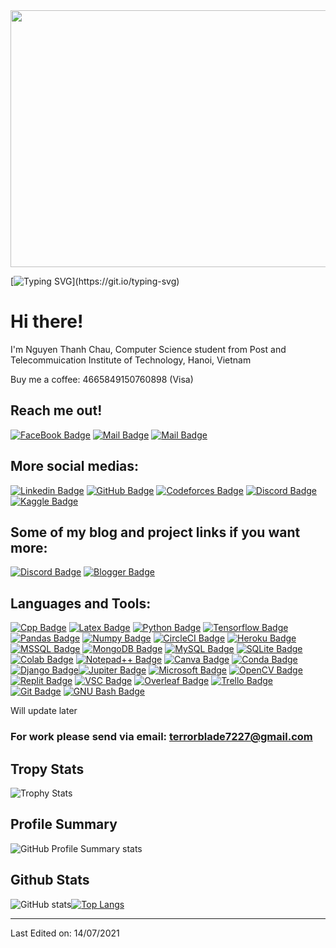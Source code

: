 <!-- <img src="https://user-images.githubusercontent.com/1303154/88677602-1635ba80-d120-11ea-84d8-d263ba5fc3c0.gif" width="28px" alt="hi"> -->

<!-- <img src="https://codeforces.com/predownloaded/b8/12/b812e5325fbb8245a0fabf3214b1e185d55b1bf4.png"> -->

<!-- ![](https://github.com/thanhchauns2/thanhchauns2/blob/main/anime-night.gif?raw=true) -->

<img src="https://github.com/thanhchauns2/thanhchauns2/blob/main/anime-night.gif?raw=true" width="747" height = "411">

[![Typing SVG](https://readme-typing-svg.herokuapp.com?size=22&color=7BF7DB&background=FFFFFF00&lines=From+Hanoi+with+a+little+wind.;The+21th+night+of+September.)](https://git.io/typing-svg)

# Hi there!

I'm Nguyen Thanh Chau, Computer Science student from Post and Telecommuication Institute of Technology, Hanoi, Vietnam

Buy me a coffee: 4665849150760898 (Visa)

## Reach me out!

[![FaceBook Badge](https://img.shields.io/badge/-terrorblade72-0e76a8?style=flat&labelColor=0e76a8&logo=facebook&logoColor=white)](https://www.facebook.com/terrorblade72/) [![Mail Badge](https://img.shields.io/badge/-@thanhchauns2-e84393?style=flat&labelColor=e84393&logo=instagram&logoColor=white)](https://www.instagram.com/thanhchauns2/) [![Mail Badge](https://img.shields.io/badge/-terrorblade72-c0392b?style=flat&labelColor=c0392b&logo=gmail&logoColor=white)](mailto:terrorblade7227@gmail.com)

## More social medias:

[![Linkedin Badge](https://img.shields.io/badge/LinkedIn-0077B5?style=for-the-badge&logo=linkedin&logoColor=white)](https://www.linkedin.com/in/chau-nguyen-thanh-b87224206) [![GitHub Badge](https://img.shields.io/badge/GitHub-100000?style=for-the-badge&logo=github&logoColor=white)](https://github.com/thanhchauns2) [![Codeforces Badge](https://camo.githubusercontent.com/192b05ae3de2f0d8d73c7b32767d36a88a4706a5eed3b3e139b6aa49da16731e/68747470733a2f2f696d672e736869656c64732e696f2f62616467652f436f6465666f726365732d3434356639643f7374796c653d666f722d7468652d6261646765266c6f676f3d436f6465666f72636573266c6f676f436f6c6f723d7768697465)](https://codeforces.com/profile/thanhchauns2) [![Discord Badge](https://img.shields.io/badge/Discord-5865F2?style=for-the-badge&logo=discord&logoColor=white)](https://discordapp.com/users/736425067105353858) [![Kaggle Badge](https://img.shields.io/badge/Kaggle-20BEFF?style=for-the-badge&logo=Kaggle&logoColor=white)](https://www.kaggle.com/chaunguyenthanh) 

## Some of my blog and project links if you want more:

[![Discord Badge](https://img.shields.io/badge/Discord-5865F2?style=for-the-badge&logo=discord&logoColor=white)](https://discordbotlist.com/bots/nymphosic) [![Blogger Badge](https://img.shields.io/badge/Blogger-FF5722?style=for-the-badge&logo=blogger&logoColor=white)](https://motvaidongcodemoingay.blogspot.com)

## Languages and Tools:

[![Cpp Badge](https://img.shields.io/badge/C%2B%2B-00599C?style=for-the-badge&logo=c%2B%2B&logoColor=white)](https://github.com/thanhchauns2) [![Latex Badge](https://img.shields.io/badge/LaTeX-47A141?style=for-the-badge&logo=LaTeX&logoColor=white)](https://github.com/thanhchauns2) [![Python Badge](https://img.shields.io/badge/Python-FFD43B?style=for-the-badge&logo=python&logoColor=blue)](https://github.com/thanhchauns2) [![Tensorflow Badge](https://img.shields.io/badge/TensorFlow-FF6F00?style=for-the-badge&logo=TensorFlow&logoColor=white)](https://github.com/thanhchauns2) [![Pandas Badge](https://img.shields.io/badge/Pandas-2C2D72?style=for-the-badge&logo=pandas&logoColor=white)](https://github.com/thanhchauns2) [![Numpy Badge](https://img.shields.io/badge/Numpy-777BB4?style=for-the-badge&logo=numpy&logoColor=white)](https://github.com/thanhchauns2) [![CircleCI Badge](https://img.shields.io/badge/circleci-343434?style=for-the-badge&logo=circleci&logoColor=white)](https://github.com/thanhchauns2) [![Heroku Badge](https://img.shields.io/badge/Heroku-430098?style=for-the-badge&logo=heroku&logoColor=white)](https://github.com/thanhchauns2) [![MSSQL Badge](https://img.shields.io/badge/Microsoft%20SQL%20Server-CC2927?style=for-the-badge&logo=microsoft%20sql%20server&logoColor=white)](https://github.com/thanhchauns2) [![MongoDB Badge](https://img.shields.io/badge/MongoDB-4EA94B?style=for-the-badge&logo=mongodb&logoColor=white)](https://github.com/thanhchauns2) [![MySQL Badge](https://img.shields.io/badge/MySQL-005C84?style=for-the-badge&logo=mysql&logoColor=white)](https://github.com/thanhchauns2) [![SQLite Badge](https://img.shields.io/badge/SQLite-07405E?style=for-the-badge&logo=sqlite&logoColor=white)](https://github.com/thanhchauns2) [![Colab Badge](https://img.shields.io/badge/Colab-F9AB00?style=for-the-badge&logo=googlecolab&color=525252)](https://github.com/thanhchauns2) [![Notepad++ Badge](https://img.shields.io/badge/Notepad++-90E59A.svg?style=for-the-badge&logo=notepad%2B%2B&logoColor=black)](https://github.com/thanhchauns2) [![Canva Badge](https://img.shields.io/badge/Canva-%2300C4CC.svg?&style=for-the-badge&logo=Canva&logoColor=white)](https://github.com/thanhchauns2) [![Conda Badge](https://img.shields.io/badge/conda-342B029.svg?&style=for-the-badge&logo=anaconda&logoColor=white)](https://github.com/thanhchauns2) [![Django Badge](https://img.shields.io/badge/Django-092E20?style=for-the-badge&logo=django&logoColor=green)](https://github.com/thanhchauns2)[![Jupiter Badge](https://img.shields.io/badge/Jupyter-F37626.svg?&style=for-the-badge&logo=Jupyter&logoColor=white)](https://github.com/thanhchauns2) [![Microsoft Badge](https://img.shields.io/badge/Microsoft-666666?style=for-the-badge&logo=microsoft&logoColor=white)](https://github.com/thanhchauns2) [![OpenCV Badge](https://img.shields.io/badge/OpenCV-27338e?style=for-the-badge&logo=OpenCV&logoColor=white)](https://github.com/thanhchauns2) [![Replit Badge](https://img.shields.io/badge/replit-667881?style=for-the-badge&logo=replit&logoColor=white)](https://github.com/thanhchauns2) [![VSC Badge](https://img.shields.io/badge/Visual_Studio_Code-0078D4?style=for-the-badge&logo=visual%20studio%20code&logoColor=white)](https://github.com/thanhchauns2) [![Overleaf Badge](https://img.shields.io/badge/Overleaf-47A141?style=for-the-badge&logo=Overleaf&logoColor=white)](https://github.com/thanhchauns2) [![Trello Badge](https://img.shields.io/badge/Trello-0052CC?style=for-the-badge&logo=trello&logoColor=white)](https://github.com/thanhchauns2) [![Git Badge](https://img.shields.io/badge/GIT-E44C30?style=for-the-badge&logo=git&logoColor=white)](https://github.com/thanhchauns2) [![GNU Bash Badge](https://img.shields.io/badge/GNU%20Bash-4EAA25?style=for-the-badge&logo=GNU%20Bash&logoColor=white)](https://github.com/thanhchauns2)

Will update later

### For work please send via email: terrorblade7227@gmail.com

## Tropy Stats

![Trophy Stats](https://github-profile-trophy.vercel.app/?username=thanhchauns2&theme=radical)

## Profile Summary

![GitHub Profile Summary stats](https://github-profile-summary-cards.vercel.app/api/cards/profile-details?username=thanhchauns2&theme=radical&show_icons=true)

## Github Stats

![GitHub stats](https://github-readme-stats.vercel.app/api?username=thanhchauns2&theme=radical&show_icons=true)[![Top Langs](https://github-readme-stats.vercel.app/api/top-langs/?username=thanhchauns2&layout=compact&theme=radical&show_icons=true)](https://github.com/anuraghazra/github-readme-stats)

<!-- - 🔭 I’m currently working as a `contest author`, and a `freelancing developer`.
- 🌱 I’m currently learning `NLP` and `Computer Vision`.
- 👯 I’m looking to collaborate on several projects, mainly python, which is just about everything. DM me if you're interested.
- 💬 Ask me about anything you want, if i have time.
- 😄 Pronouns: First time? -->

<!-- ## 📈 Github Stats

<!-- https://github.com/anuraghazra/github-readme-stats -->
<!-- <details>
  <summary>📊 GitHub Profile Stats</summary>
  <br/>
  <a href="https://github.com/thanhchauns2/github-readme-stats"><img alt="Nguyen Thanh Chau's Github Stats" src="https://github-readme-stats.vercel.app/api?username=thanhchauns2&show_icons=true&count_private=true&hide=" /></a>
</details>

<details> 
  <summary>💻 Most used languages</summary>
  <br/>
  <a href="https://github.com/thanhchauns2/github-readme-stats"><img alt="Nguyen Thanh Chau's Top Languages" src="https://github-readme-stats.vercel.app/api/top-langs/?username=thanhchauns2&langs_count=10&layout=compact#" /></a>
  <br/>
  <b>Note:</b> This chart is only a metric of which languages my public code on GitHub consists of and does not reflect my experience or skill level.
</details> -->

-----
<!-- Credits: [Thanhchauns2](https://github.com/thanhchauns2) -->

Last Edited on: 14/07/2021
